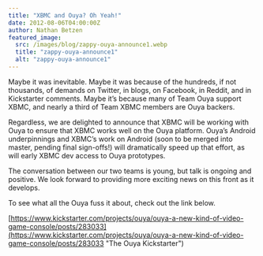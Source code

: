 ```yaml
---
title: "XBMC and Ouya? Oh Yeah!"
date: 2012-08-06T04:00:00Z
author: Nathan Betzen
featured_image:
  src: /images/blog/zappy-ouya-announce1.webp
  title: "zappy-ouya-announce1"
  alt: "zappy-ouya-announce1"
---
```


Maybe it was inevitable. Maybe it was because of the hundreds, if not thousands, of demands on Twitter, in blogs, on Facebook, in Reddit, and in Kickstarter comments. Maybe it’s because many of Team Ouya support XBMC, and nearly a third of Team XBMC members are Ouya backers.

Regardless, we are delighted to announce that XBMC will be working with Ouya to ensure that XBMC works well on the Ouya platform. Ouya’s Android underpinnings and XBMC’s work on Android (soon to be merged into master, pending final sign-offs!) will dramatically speed up that effort, as will early XBMC dev access to Ouya prototypes.

The conversation between our two teams is young, but talk is ongoing and positive. We look forward to providing more exciting news on this front as it develops.

To see what all the Ouya fuss it about, check out the link below.

[https://www.kickstarter.com/projects/ouya/ouya-a-new-kind-of-video-game-console/posts/283033](https://www.kickstarter.com/projects/ouya/ouya-a-new-kind-of-video-game-console/posts/283033 "The Ouya Kickstarter")
